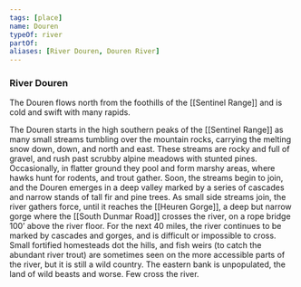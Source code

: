 ```yaml
---
tags: [place]
name: Douren
typeOf: river
partOf:
aliases: [River Douren, Douren River]
---
```

### River Douren
The Douren flows north from the foothills of the [[Sentinel Range]] and is cold and swift with many rapids. 

The Douren starts in the high southern peaks of the [[Sentinel Range]] as many small streams tumbling over the mountain rocks, carrying the melting snow down, down, and north and east. These streams are rocky and full of gravel, and rush past scrubby alpine meadows with stunted pines. Occasionally, in flatter ground they pool and form marshy areas, where hawks hunt for rodents, and trout gather. Soon, the streams begin to join, and the Douren emerges in a deep valley marked by a series of cascades and narrow stands of tall fir and pine trees. As small side streams join, the river gathers force, until it reaches the [[Heuren Gorge]], a deep but narrow gorge where the [[South Dunmar Road]] crosses the river, on a rope bridge 100’ above the river floor. For the next 40 miles, the river continues to be marked by cascades and gorges, and is difficult or impossible to cross. Small fortified homesteads dot the hills, and fish weirs (to catch the abundant river trout) are sometimes seen on the more accessible parts of the river, but it is still a wild country. The eastern bank is unpopulated, the land of wild beasts and worse. Few cross the river.